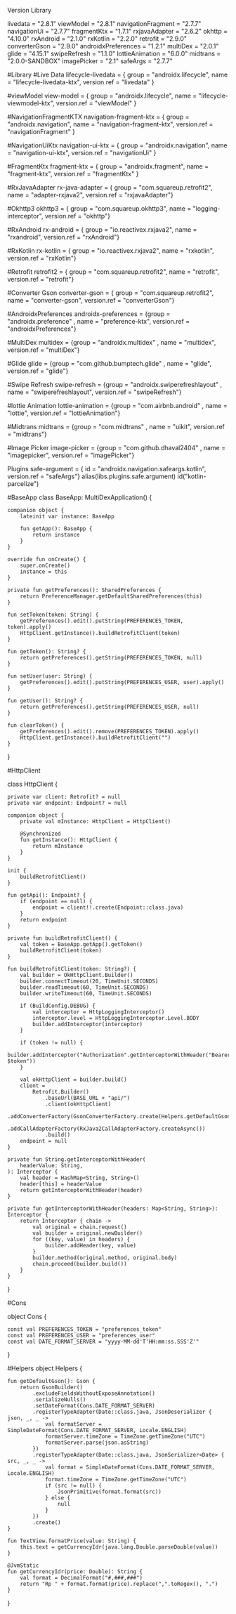 Version Library

livedata = "2.8.1"
viewModel = "2.8.1"
navigationFragment = "2.7.7"
navigationUi = "2.7.7"
fragmentKtx = "1.7.1"
rxjavaAdapter = "2.6.2"
okhttp = "4.10.0"
rxAndroid = "2.1.0"
rxKotlin = "2.2.0"
retrofit = "2.9.0"
converterGson = "2.9.0"
androidxPreferences = "1.2.1"
multiDex = "2.0.1"
glide = "4.15.1"
swipeRefresh = "1.1.0"
lottieAnimation = "6.0.0"
midtrans = "2.0.0-SANDBOX"
imagePicker = "2.1"
safeArgs = "2.7.7"

#Library
#Live Data
lifecycle-livedata = { group = "androidx.lifecycle", name = "lifecycle-livedata-ktx", version.ref = "livedata" }

#viewModel
view-model = { group = "androidx.lifecycle", name = "lifecycle-viewmodel-ktx", version.ref = "viewModel" }

#NavigationFragmentKTX
navigation-fragment-ktx = { group = "androidx.navigation", name = "navigation-fragment-ktx", version.ref = "navigationFragment" }

#NavigationUiKtx
navigation-ui-ktx = { group = "androidx.navigation", name = "navigation-ui-ktx", version.ref = "navigationUi" }

#FragmentKtx
fragment-ktx = { group = "androidx.fragment", name = "fragment-ktx", version.ref = "fragmentKtx" }

#RxJavaAdapter
rx-java-adapter = { group = "com.squareup.retrofit2", name = "adapter-rxjava2", version.ref = "rxjavaAdapter"}

#Okhttp3
okhttp3 = { group = "com.squareup.okhttp3", name = "logging-interceptor", version.ref = "okhttp"}

#RxAndroid
rx-android = { group = "io.reactivex.rxjava2", name = "rxandroid", version.ref = "rxAndroid"}

#RxKotlin
rx-kotlin = { group = "io.reactivex.rxjava2", name = "rxkotlin", version.ref = "rxKotlin"}

#Retrofit
retrofit2 = { group = "com.squareup.retrofit2", name = "retrofit", version.ref = "retrofit"}

#Converter Gson
converter-gson = { group = "com.squareup.retrofit2", name = "converter-gson", version.ref = "converterGson"}

#AndroidxPreferences
androidx-preferences = {group = "androidx.preference" , name = "preference-ktx", version.ref = "androidxPreferences"}

#MultiDex
multidex = {group = "androidx.multidex" , name = "multidex", version.ref = "multiDex"}

#Glide
glide = {group = "com.github.bumptech.glide" , name = "glide", version.ref = "glide"}

#Swipe Refresh
swipe-refresh = {group = "androidx.swiperefreshlayout" , name = "swiperefreshlayout", version.ref = "swipeRefresh"}

#lottie Animation
lottie-animation = {group = "com.airbnb.android" , name = "lottie", version.ref = "lottieAnimation"}

#Midtrans
midtrans = {group = "com.midtrans" , name = "uikit", version.ref = "midtrans"}

#Image Picker
image-picker = {group = "com.github.dhaval2404" , name = "imagepicker", version.ref = "imagePicker"}

Plugins
safe-argument = { id = "androidx.navigation.safeargs.kotlin", version.ref = "safeArgs"}
alias(libs.plugins.safe.argument)
id("kotlin-parcelize")

#BaseApp
class BaseApp: MultiDexApplication() {

    companion object {
        lateinit var instance: BaseApp

        fun getApp(): BaseApp {
            return instance
        }
    }

    override fun onCreate() {
        super.onCreate()
        instance = this
    }

    private fun getPreferences(): SharedPreferences {
        return PreferenceManager.getDefaultSharedPreferences(this)
    }

    fun setToken(token: String) {
        getPreferences().edit().putString(PREFERENCES_TOKEN, token).apply()
        HttpClient.getInstance().buildRetrofitClient(token)
    }

    fun getToken(): String? {
        return getPreferences().getString(PREFERENCES_TOKEN, null)
    }

    fun setUser(user: String) {
        getPreferences().edit().putString(PREFERENCES_USER, user).apply()
    }

    fun getUser(): String? {
        return getPreferences().getString(PREFERENCES_USER, null)
    }

    fun clearToken() {
        getPreferences().edit().remove(PREFERENCES_TOKEN).apply()
        HttpClient.getInstance().buildRetrofitClient("")
    }

}

#HttpClient

class HttpClient {

    private var client: Retrofit? = null
    private var endpoint: Endpoint? = null

    companion object {
        private val mInstance: HttpClient = HttpClient()

        @Synchronized
        fun getInstance(): HttpClient {
            return mInstance
        }
    }

    init {
        buildRetrofitClient()
    }

    fun getApi(): Endpoint? {
        if (endpoint == null) {
            endpoint = client!!.create(Endpoint::class.java)
        }
        return endpoint
    }

    private fun buildRetrofitClient() {
        val token = BaseApp.getApp().getToken()
        buildRetrofitClient(token)
    }

    fun buildRetrofitClient(token: String?) {
        val builder = OkHttpClient.Builder()
        builder.connectTimeout(20, TimeUnit.SECONDS)
        builder.readTimeout(60, TimeUnit.SECONDS)
        builder.writeTimeout(60, TimeUnit.SECONDS)

        if (BuildConfig.DEBUG) {
            val interceptor = HttpLoggingInterceptor()
            interceptor.level = HttpLoggingInterceptor.Level.BODY
            builder.addInterceptor(interceptor)
        }

        if (token != null) {
            builder.addInterceptor("Authorization".getInterceptorWithHeader("Bearer $token"))
        }

        val okHttpClient = builder.build()
        client =
            Retrofit.Builder()
                .baseUrl(BASE_URL + "api/")
                .client(okHttpClient)
                .addConverterFactory(GsonConverterFactory.create(Helpers.getDefaultGson()))
                .addCallAdapterFactory(RxJava2CallAdapterFactory.createAsync())
                .build()
        endpoint = null
    }

    private fun String.getInterceptorWithHeader(
        headerValue: String,
    ): Interceptor {
        val header = HashMap<String, String>()
        header[this] = headerValue
        return getInterceptorWithHeader(header)
    }

    private fun getInterceptorWithHeader(headers: Map<String, String>): Interceptor {
        return Interceptor { chain ->
            val original = chain.request()
            val builder = original.newBuilder()
            for ((key, value) in headers) {
                builder.addHeader(key, value)
            }
            builder.method(original.method, original.body)
            chain.proceed(builder.build())
        }
    }
}

#Cons

object Cons {

    const val PREFERENCES_TOKEN = "preferences_token"
    const val PREFERENCES_USER = "preferences_user"
    const val DATE_FORMAT_SERVER = "yyyy-MM-dd'T'HH:mm:ss.SSS'Z'"
}

#Helpers
object Helpers {

    fun getDefaultGson(): Gson {
        return GsonBuilder()
            .excludeFieldsWithoutExposeAnnotation()
            .serializeNulls()
            .setDateFormat(Cons.DATE_FORMAT_SERVER)
            .registerTypeAdapter(Date::class.java, JsonDeserializer { json, _, _ ->
                val formatServer = SimpleDateFormat(Cons.DATE_FORMAT_SERVER, Locale.ENGLISH)
                formatServer.timeZone = TimeZone.getTimeZone("UTC")
                formatServer.parse(json.asString)
            })
            .registerTypeAdapter(Date::class.java, JsonSerializer<Date> { src, _, _ ->
                val format = SimpleDateFormat(Cons.DATE_FORMAT_SERVER, Locale.ENGLISH)
                format.timeZone = TimeZone.getTimeZone("UTC")
                if (src != null) {
                    JsonPrimitive(format.format(src))
                } else {
                    null
                }
            })
            .create()
    }

    fun TextView.formatPrice(value: String) {
        this.text = getCurrencyIdr(java.lang.Double.parseDouble(value))
    }

    @JvmStatic
    fun getCurrencyIdr(price: Double): String {
        val format = DecimalFormat("#,###,###")
        return "Rp " + format.format(price).replace(",".toRegex(), ".")
    }
}
